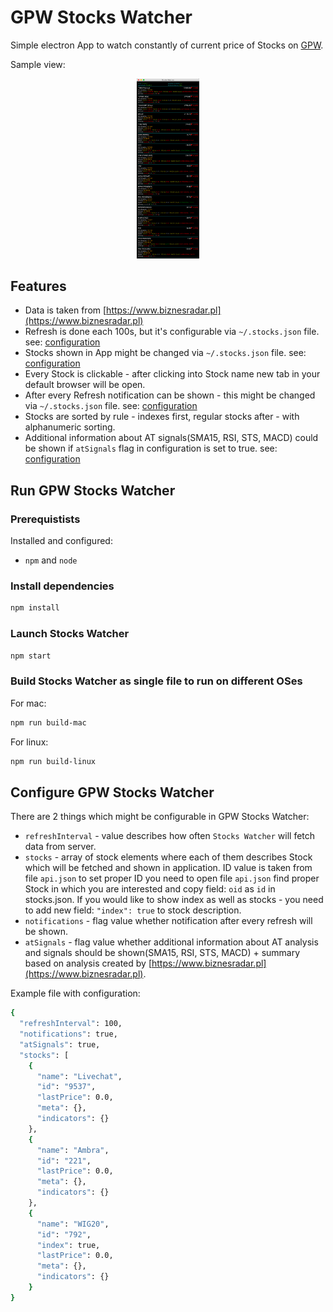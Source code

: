 # GPW Stocks Watcher

Simple electron App to watch constantly of current price of Stocks on [GPW](https://www.gpw.pl/).

Sample view:

<p align="center">
  <img src="stocks_watcher.png" width="100">
</p>

## Features

* Data is taken from [https://www.biznesradar.pl](https://www.biznesradar.pl)
* Refresh is done each 100s, but it's configurable via `~/.stocks.json` file. see: [configuration](#configure-gpw-stocks-watcher)
* Stocks shown in App might be changed via `~/.stocks.json` file. see: [configuration](#configure-gpw-stocks-watcher)
* Every Stock is clickable - after clicking into Stock name new tab in your default browser will be open.
* After every Refresh notification can be shown - this might be changed via `~/.stocks.json` file. see: [configuration](#configure-gpw-stocks-watcher)
* Stocks are sorted by rule - indexes first, regular stocks after - with alphanumeric sorting.
* Additional information about AT signals(SMA15, RSI, STS, MACD) could be shown if `atSignals` flag in configuration is set to true. see: [configuration](#configure-gpw-stocks-watcher)

## Run GPW Stocks Watcher

### Prerequistists

Installed and configured:

* `npm` and `node`

### Install dependencies

```bash
npm install
```

### Launch Stocks Watcher

```bash
npm start
```

### Build Stocks Watcher as single file to run on different OSes

For mac:

```bash
npm run build-mac
```

For linux:

```bash
npm run build-linux
```

## Configure GPW Stocks Watcher

There are 2 things which might be configurable in GPW Stocks Watcher:

* `refreshInterval` - value describes how often `Stocks Watcher` will fetch data from server.
* `stocks` - array of stock elements where each of them describes Stock which will be fetched and shown in application. ID value is taken from file `api.json` to set proper ID you need to open file `api.json` find proper Stock in which you are interested and copy field: `oid` as `id` in stocks.json. If you would like to show index as well as stocks - you need to add new field: `"index": true` to stock description.
* `notifications` - flag value whether notification after every refresh will be shown.
* `atSignals` - flag value whether additional information about AT analysis and signals should be shown(SMA15, RSI, STS, MACD) + summary based on analysis created by [https://www.biznesradar.pl](https://www.biznesradar.pl).

Example file with configuration:

```bash
{
  "refreshInterval": 100,
  "notifications": true,
  "atSignals": true,
  "stocks": [
    {
      "name": "Livechat",
      "id": "9537",
      "lastPrice": 0.0,
      "meta": {},
      "indicators": {}
    },
    {
      "name": "Ambra",
      "id": "221",
      "lastPrice": 0.0,
      "meta": {},
      "indicators": {}
    },
    {
      "name": "WIG20",
      "id": "792",
      "index": true,
      "lastPrice": 0.0,
      "meta": {},
      "indicators": {}
    }
}
```
